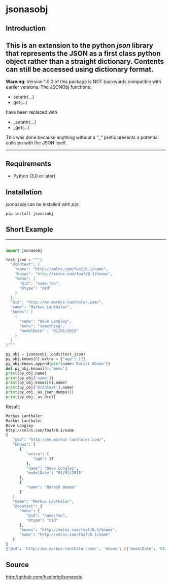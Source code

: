 # jsonasobj

## Introduction

This is an extension to the python *json* library that represents the JSON
as a first class python object rather than a straight 
dictionary.  Contents can still be accessed using dictionary format.
---
**Warning**: Version 1.0.0 of this package is NOT backwards compatible with earlier versions.  The JSONObj functions:
* setattr(...)
* get(...)

have been replaced with
* _setattr(...)
* _get(...)

This was done because anything without a "_" prefix presents a potential collision with the JSON itself.

---
## Requirements

* Python (3.0 or later)

## Installation

*jsonasobj* can be installed with *pip*:

```bash
pip install jsonasobj
```

## Short Example
--------------

```python

import jsonasobj

test_json = """{
  "@context": {
    "name": "http://xmlns.com/foaf/0.1/name",
    "knows": "http://xmlns.com/foaf/0.1/knows",
    "menu": {
      "@id": "name:foo",
      "@type": "@id"
    }
  },
  "@id": "http://me.markus-lanthaler.com/",
  "name": "Markus Lanthaler",
  "knows": [
    {
      "name": "Dave Longley",
      "menu": "something",
      "modelDate" : "01/01/2015"
    }
  ]
}"""

py_obj = jsonasobj.loads(test_json)
py_obj.knows[0].extra = {'age': 17}
py_obj.knows.append(dict(name='Barack Obama'))
del py_obj.knows[0]['menu']
print(py_obj.name)
print(py_obj['name'])
print(py_obj.knows[0].name)
print(py_obj['@context'].name)
print(py_obj._as_json_dumps())
print(py_obj._as_dict)
```

Result:

```bash
Markus Lanthaler
Markus Lanthaler
Dave Longley
http://xmlns.com/foaf/0.1/name
{
   "@id": "http://me.markus-lanthaler.com/",
   "knows": [
      {
         "extra": {
            "age": 17
         },
         "name": "Dave Longley",
         "modelDate": "01/01/2015"
      },
      {
         "name": "Barack Obama"
      }
   ],
   "name": "Markus Lanthaler",
   "@context": {
      "menu": {
         "@id": "name:foo",
         "@type": "@id"
      },
      "knows": "http://xmlns.com/foaf/0.1/knows",
      "name": "http://xmlns.com/foaf/0.1/name"
   }
}
{'@id': 'http://me.markus-lanthaler.com/', 'knows': [{'modelDate': '01/01/2015', 'extra': {'age': 17}, 'name': 'Dave Longley'}, {'name': 'Barack Obama'}], 'name': 'Markus Lanthaler', '@context': {'menu': {'@id': 'name:foo', '@type': '@id'}, 'knows': 'http://xmlns.com/foaf/0.1/knows', 'name': 'http://xmlns.com/foaf/0.1/name'}}
```

## Source

http://github.com/hsolbrig/jsonasobj
